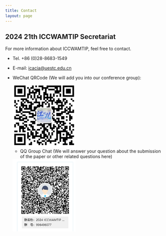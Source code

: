 ```yaml
---
title: Contact
layout: page
---
```


## 2024 21th ICCWAMTIP Secretariat

For more information about ICCWAMTIP, feel free to contact.

- Tel. +86 (0)28-8683-1549
- E-mail: icacia@uestc.edu.cn
- WeChat QRCode (We will add you into our conference group):

  <img style="width: 200px" src="../static/images/QRcode Luo.png" />

  - QQ Group Chat (We will answer your question about the submission of the paper or other related questions here)

  <img style="width: 200px" src="../static/images/QQGroup.jpg" />